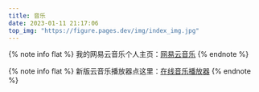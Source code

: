 ```yaml
---
title: 音乐
date: 2023-01-11 21:17:06
top_img: "https://figure.pages.dev/img/index_img.jpg"
---
```

{% note info flat %}
我的网易云音乐个人主页：[网易云音乐](https://music.163.com/#/playlist?id=497232737&userid=98682530)
{% endnote %}

{% note info flat %}
新版云音乐播放器点这里：[在线音乐播放器](https://music-player.blackpumpkin.site/#/music/playlist)
{% endnote %}

<div id="aplayer-oSEOhviA" class="aplayer aplayer-tag-marker meting-tag-marker" data-id="497232737" data-server="netease" data-type="playlist" data-mode="random" data-autoplay="false" data-listmaxheight="340px" data-preload="auto" data-theme="#e3f2f5" data-volume="0.4" mutex="true"></div>